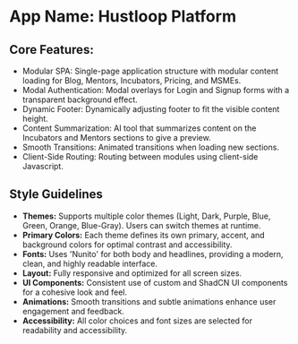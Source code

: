 # **App Name**: Hustloop Platform

## Core Features:

- Modular SPA: Single-page application structure with modular content loading for Blog, Mentors, Incubators, Pricing, and MSMEs.
- Modal Authentication: Modal overlays for Login and Signup forms with a transparent background effect.
- Dynamic Footer: Dynamically adjusting footer to fit the visible content height.
- Content Summarization: AI tool that summarizes content on the Incubators and Mentors sections to give a preview.
- Smooth Transitions: Animated transitions when loading new sections.
- Client-Side Routing: Routing between modules using client-side Javascript.

## Style Guidelines

- **Themes:** Supports multiple color themes (Light, Dark, Purple, Blue, Green, Orange, Blue-Gray). Users can switch themes at runtime.
- **Primary Colors:** Each theme defines its own primary, accent, and background colors for optimal contrast and accessibility.
- **Fonts:** Uses 'Nunito' for both body and headlines, providing a modern, clean, and highly readable interface.
- **Layout:** Fully responsive and optimized for all screen sizes.
- **UI Components:** Consistent use of custom and ShadCN UI components for a cohesive look and feel.
- **Animations:** Smooth transitions and subtle animations enhance user engagement and feedback.
- **Accessibility:** All color choices and font sizes are selected for readability and accessibility.